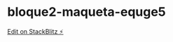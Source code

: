 # bloque2-maqueta-equge5

[Edit on StackBlitz ⚡️](https://stackblitz.com/edit/bloque2-maqueta-equge5)